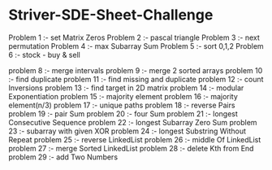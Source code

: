# Striver-SDE-Sheet-Challenge

Problem 1 :- set Matrix Zeros
Problem 2 :- pascal triangle
Problem 3 :- next permutation
Problem 4 :- max Subarray Sum
Problem 5 :- sort 0,1,2
Problem 6 :- stock - buy & sell

problem 8 :- merge intervals
problem 9 :- merge 2 sorted arrays
problem 10 :- find duplicate
problem 11 :- find missing and duplicate
problem 12 :- count Inversions
problem 13 :- find target in 2D matrix
problem 14 :- modular Exponentiation
problem 15 :- majority element
problem 16 :- majority element(n/3)
problem 17 :- unique paths
problem 18 :- reverse Pairs
problem 19 :- pair Sum
problem 20 :- four Sum
problem 21 :- longest Consecutive Sequence
problem 22 :- longest Subarray Zero Sum
problem 23 :- subarray with given XOR
problem 24 :- longest Substring Without Repeat
problem 25 :- reverse LinkedList
problem 26 :- middle Of LinkedList
problem 27 :- merge Sorted LinkedList
problem 28 :- delete Kth from End
problem 29 :- add Two Numbers